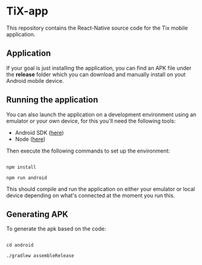 
# TiX-app
This repository contains the React-Native source code for the Tix mobile application.

## Application

If your goal is just installing the application, you can find an APK file under the **release** folder which you can download and manually install on yout Android mobile device.
  
## Running the application

 You can also launch the application on a development environment using an emulator or your own device, for this you'll need the following tools:

 - Android SDK ([here](https://developer.android.com/studio))
 - Node ([here](https://nodejs.org/es/))

Then execute the following commands to set up the environment:

```

npm install

npm run android

```
This should compile and run the application on either your emulator or local device depending on what's connected at the moment you run this.

## Generating APK

To generate the apk based on the code:

```

cd android

./gradlew assembleRelease

```